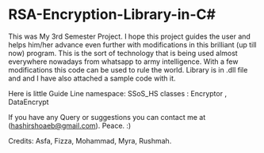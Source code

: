# RSA-Encryption-Library-in-C#
This was My 3rd Semester Project. I hope this project guides the user and helps him/her advance even further with modifications in this brilliant (up till now) program. This is the sort of technology that is being used almost everywhere nowadays from whatsapp to army intelligence. With a few modifications this code can be used to rule the world.
Library is in .dll file and and I have also attached a sample code with it.

Here is little Guide Line
namespace: SSoS_HS
classes : Encryptor , DataEncrypt

If you have any Query or suggestions you can contact me at (hashirshoaeb@gmail.com). 
Peace. :)

Credits:
Asfa, Fizza, Mohammad, Myra, Rushmah.

